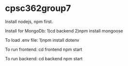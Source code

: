 # cpsc362group7
Install nodejs, npm first.

Install for MongoDb:
1)cd backend
2)npm install mongoose

To load .env file:
1)npm install dotenv

To run frontend:
cd frontend
npm start

To run backend:
cd backend
npm start
